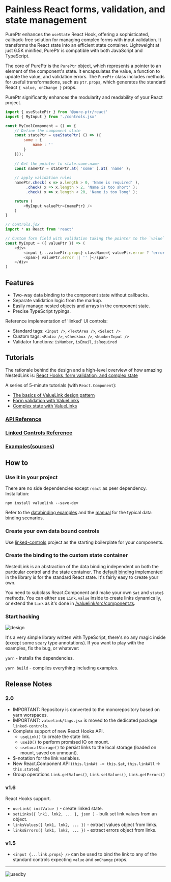 # Painless React forms, validation, and state management
PurePtr enhances the `useState` React Hook, offering a sophisticated, callback-free solution for managing complex forms with input validation. It transforms the React state into an efficient state container. Lightweight at just 6.5K minified, PurePtr is compatible with both JavaScript and TypeScript.

The core of PurePtr is the `PurePtr` object, which represents a pointer to an element of the component's state. It encapsulates the value, a function to update the value, and validation errors. The `PurePtr` class includes methods for useful transformations, such as `ptr.props`, which generates the standard React `{ value, onChange }` props.

PurePtr significantly enhances the modularity and readability of your React project.

```javascript
import { useStatePtr } from '@pure-ptr/react'
import { MyInput } from './controls.jsx'

const MyCoolComponent = () => {
    // Define the component state
    const statePtr = useStatePtr( () => ({
        some : {
            name : '' 
        } 
    }));
    
    // Get the pointer to state.some.name
    const namePtr = statePtr.at( 'some' ).at( 'name' );
    
    // apply validation rules
    namePtr.check( x => x.length > 0, 'Name is required' ),
         .check( x => x.length > 2, 'Name is too short' );
         .check( x => x.length < 20, 'Name is too long' );

    return (
        <MyInput valuePtr={namePtr} />
    )
}

// controls.jsx
import * as React from 'react'

// Custom form field with validation taking the pointer to the `value`
const MyInput = ({ valuePtr }) => (
    <div>
        <input {...valuePtr.props} className={ valuePtr.error ? 'error' : '' } />
        <span>{ valuePtr.error || '' }</span>
    </div>
)
```

## Features

- Two-way data binding to the component state without callbacks.
- Separate validation logic from the markup.
- Easily manage nested objects and arrays in the component state.
- Precise TypeScript typings.

Reference implementation of 'linked' UI controls:

- Standard tags: `<Input />`, `<TextArea />`, `<Select />`
- Custom tags: `<Radio />`, `<Checkbox />`, `<NumberInput />`
- Validator functions: `isNumber`, `isEmail`, `isRequired`

## Tutorials

The rationale behind the design and a high-level overview of how amazing NestedLink is: [React Hooks, form validation, and complex state](https://itnext.io/react-hooks-and-two-way-data-binding-dd4210f0ed94)

A series of 5-minute tutorials (with `React.Component`):

- [The basics of ValueLink design pattern](https://medium.com/@gaperton/managing-state-and-forms-with-react-part-1-12eacb647112#.j7sqgkj88)
- [Form validation with ValueLinks](https://medium.com/@gaperton/react-forms-with-value-links-part-2-validation-9d1ba78f8e49#.nllbm4cr7)
- [Complex state with ValueLinks](https://medium.com/@gaperton/state-and-forms-in-react-part-3-handling-the-complex-state-acf369244d37#.x0fjcxljo)

### [API Reference](/valuelink/API.md)

### [Linked Controls Reference](/linked-controls/README.md)

### [Examples](https://volijs.github.io/NestedLink)([sources](/examples/))

## How to

### Use it in your project

There are no side dependencies except `react` as peer dependency. Installation:

`npm install valuelink --save-dev`

Refer to the [databinding examples](/examples/databinding) and the [manual](/linked-controls/README.md) for the typical data binding scenarios.

### Create your own data bound controls

Use [linked-controls](/linked-controls) project as the starting boilerplate for your components.

### Create the binding to the custom state container

NestedLink is an abstraction of the data binding independent on both the particular control and the state container. The [default binding](/valuelink/src/component.ts) implemented
in the library is for the standard React state. It's fairly easy to create your own.

You need to subclass React.Component and make your own `$at` and `state$` methods.
You can either use `Link.value` inside to create links dynamically, or extend the `Link` as it's done in [/valuelink/src/component.ts](/valuelink/src/component.ts).

### Start hacking

![design](/images/valuelinks.jpg)

It's a very simple library written with TypeScript, there's no any magic inside (except some scary type annotations). If you want to play with the examples, fix the bug, or whatever:

`yarn` - installs the dependencies.

`yarn build` - compiles everything including examples.

## Release Notes
### 2.0

- IMPORTANT: Repository is converted to the monorepository based on yarn worspaces.
- IMPORTANT: `valuelink/tags.jsx` is moved to the dedicated package `linked-controls`.
- Complete support of new React Hooks API.
    - `useLink()` to create the state link.
    - `useIO()` to perform promised IO on mount.
    - `useLocalStorage()` to persist links to the local storage (loaded on mount, saved on unmount).
- $-notation for the link variables.
- New React.Component API (`this.linkAt -> this.$at`, `this.linkAll` -> `this.state$`)
- Group operations `Link.getValues()`, `Link.setValues()`, `Link.getErrors()`

### v1.6

React Hooks support.

- `useLink( initValue )` - create linked state.
- `setLinks({ lnk1, lnk2, ... }, json )` - bulk set link values from an object.
- `linksValues({ lnk1, lnk2, ... })` - extract values object from links.
- `linksErrors({ lnk1, lnk2, ... })` - extract errors object from links.

### v1.5

- `<input {...link.props} />` can be used to bind the link to any of the standard controls expecting `value` and `onChange` props.

---
![usedby](/images/usedby.png)
